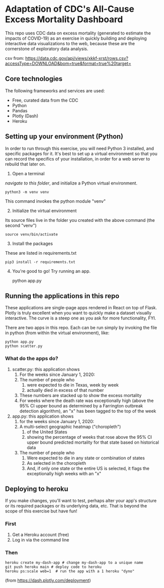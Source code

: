 # Adaptation of CDC's All-Cause Excess Mortality Dashboard

This repo uses CDC data on excess mortality (generated to estimate the impacts of COVID-19) as an exercise in quickly building and deploying interactive data visualizations to the web, because these are the cornerstone of exploratory data analysis.

csv from: https://data.cdc.gov/api/views/xkkf-xrst/rows.csv?accessType=DOWNLOAD&bom=true&format=true%20target=

## Core technologies

The following frameworks and services are used:

* Free, curated data from the CDC
* Python
* Pandas
* Plotly (Dash)
* Heroku

## Setting up your environment (Python)

In order to run through this exercise, you will need Python 3 installed, and specific packages for it. It's best to set up a virtual environment so that you can record the specifics of your installation, in order for a web server to rebuild that later on.

1. Open a terminal

*navigate to this folder*, and initialize a Python virtual environment.

	python3 -m venv venv

This command invokes the python module "venv"
	
2. Initialize the virtual environment

Its source files live in the folder you created with the above command (the second "venv")

	source venv/bin/activate
	
3. Install the packages

These are listed in requirements.txt

	pip3 install -r requirements.txt

4. You're good to go! Try running an app.

	python app.py

## Running the applications in this repo

These applications are single-page apps rendered in React on top of Flask. Plotly is truly excellent when you want to quickly make a dataset visually interactive. The curve is a steep one as you ask for more functionality, FYI.

There are two apps in this repo. Each can be run simply by invoking the file in python (from within the virtual environment), like:

	python app.py
	python scatter.py

### What do the apps do?

1. scatter.py: this application shows
	1. For the weeks since January 1, 2020:
	1. The number of people who
		1. were expected to die in Texas, week by week
		1. actually died in excess of that number
	1. These numbers are stacked up to show the excess mortality
	1. For weeks where the death rate was exceptionally high (above the 95% CI upper bound as determined by a Farrington outbreak detection algorithm), an "x" has been tagged to the top of the week
1. app.py: this application shows
	1. for the weeks since January 1, 2020:
	1. A multi-select geographic heatmap ("choropleth")
		1. of the United States
		1. showing the percentage of weeks that rose above the 95% CI upper bound predicted mortality for that state based on historical data
	1. The number of people who
		1. Were expected to die in any state or combination of states
		1. As selected in the choropleth
		1. And, if only one state or the entire US is selected, it flags the exceptionally high weeks with an "x"

## Deploying to heroku

If you make changes, you'll want to test, perhaps alter your app's structure or its required packages or its underlying data, etc. That is beyond the scope of this exercise but have fun!

### First

1. Get a Heroku account (free)
1. Log in via the command line

### Then

	heroku create my-dash-app # change my-dash-app to a unique name
	git push heroku main # deploy code to heroku
	heroku ps:scale web=1  # run the app with a 1 heroku "dyno"

(from https://dash.plotly.com/deployment)
